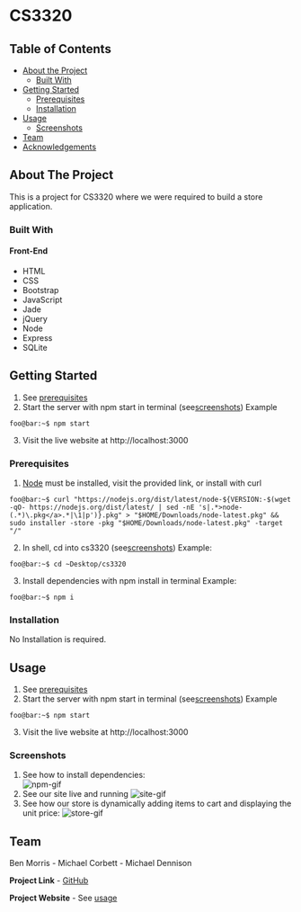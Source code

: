 # CS3320
## Table of Contents

* [About the Project](#about-the-project)
  * [Built With](#built-with)
* [Getting Started](#getting-started)
  * [Prerequisites](#prerequisites)
  * [Installation](#installation)
* [Usage](#usage)
  * [Screenshots](#sceenshots)
* [Team](#team)
* [Acknowledgements](#acknowledgements)

## About The Project
This is a project for CS3320 where we were required to build a store application.


### Built With
#### Front-End
* HTML
* CSS
* Bootstrap
* JavaScript
* Jade
* jQuery
* Node
* Express
* SQLite

## Getting Started
1. See [prerequisites](#prerequisites)
2. Start the server with npm start in terminal (see[screenshots](#screenshots))
Example
```console
foo@bar:~$ npm start
```
3. Visit the live website at http://localhost:3000

### Prerequisites
1. [Node](https://nodejs.org/en/) must be installed, visit the provided link, or install with curl
```console
foo@bar:~$ curl "https://nodejs.org/dist/latest/node-${VERSION:-$(wget -qO- https://nodejs.org/dist/latest/ | sed -nE 's|.*>node-(.*)\.pkg</a>.*|\1|p')}.pkg" > "$HOME/Downloads/node-latest.pkg" && sudo installer -store -pkg "$HOME/Downloads/node-latest.pkg" -target "/"
```
2. In shell, cd into cs3320 (see[screenshots](#screenshots))
Example:
```console
foo@bar:~$ cd ~Desktop/cs3320
```
3. Install dependencies with npm install in terminal
Example:
```console
foo@bar:~$ npm i
```

### Installation  
No Installation is required.


## Usage
1. See [prerequisites](#prerequisites)
2. Start the server with npm start in terminal (see[screenshots](#screenshots))
Example
```console
foo@bar:~$ npm start
```
3. Visit the live website at http://localhost:3000

### Screenshots
1. See how to install dependencies:  
![npm-gif][npm-gif]
2. See our site live and running
![site-gif][site-gif]
3. See how our store is dynamically adding items to cart and displaying the unit price: 
![store-gif][store-gif]


## Team
Ben Morris - Michael Corbett - Michael Dennison

**Project Link** - [GitHub](https://github.com/miketdennison/cs3320)

**Project Website** - See [usage](#usage)
<!-- IMAGES -->
[site-gif]: ./screenshots/dynamic_live_site_example.gif
[store-gif]: ./screenshots/dynamic_store_example.gif
[npm-gif]: ./screenshots/dynamic_npm_example.gif
